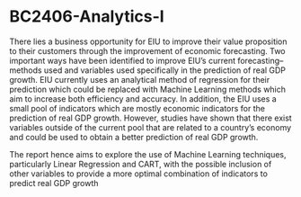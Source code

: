 # BC2406-Analytics-I

There lies a business opportunity for EIU to improve their value proposition to their customers through the improvement of economic forecasting. Two important ways have been identified to improve EIU’s current forecasting–methods used and variables used specifically in the prediction of real GDP growth. EIU currently uses an analytical method of regression for their prediction which could be replaced with Machine Learning methods which aim to increase both efficiency and accuracy. In addition, the EIU uses a small pool of indicators which are mostly economic indicators for the prediction of real GDP growth. However, studies have shown that there exist variables outside of the current pool that are related to a country’s economy and could be used to obtain a better prediction of real GDP growth. 

The report hence aims to explore the use of Machine Learning techniques, particularly Linear Regression and CART, with the possible inclusion of other variables to provide a more optimal combination of indicators to predict real GDP growth
